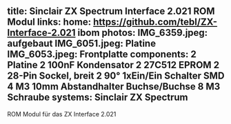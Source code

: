 title: Sinclair ZX Spectrum Interface 2.021 ROM Modul
links:
    home: https://github.com/tebl/ZX-Interface-2.021
    ibom
photos:
    IMG_6359.jpeg: aufgebaut
    IMG_6051.jpeg: Platine
    IMG_6053.jpeg: Frontplatte
components:
    2 Platine
    2 100nF Kondensator
    2 27C512 EPROM
    2 28-Pin Sockel, breit
    2 90° 1xEin/Ein Schalter SMD
    4 M3 10mm Abstandhalter Buchse/Buchse
    8 M3 Schraube
systems:
    Sinclair ZX Spectrum
---
ROM Modul für das ZX Interface 2.021
